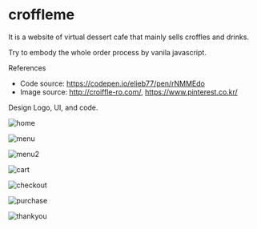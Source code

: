 # croffleme

It is a website of virtual dessert cafe that mainly sells croffles and drinks. 

Try to embody the whole order process by vanila javascript. 

References
 - Code source: https://codepen.io/elieb77/pen/rNMMEdo
 - Image source: http://croiffle-ro.com/, https://www.pinterest.co.kr/

Design Logo, UI, and code. 

![home](https://user-images.githubusercontent.com/110132714/210279262-28b76b24-d16c-4b9a-97b1-785f982ff62e.jpg)

![menu](https://user-images.githubusercontent.com/110132714/210279263-edf38353-ffb2-414a-9cb8-5863f68d9131.jpg)

![menu2](https://user-images.githubusercontent.com/110132714/210279265-0c3276b4-5e3c-49fb-86a9-51044880b563.jpg)

![cart](https://user-images.githubusercontent.com/110132714/210279259-b6c193f5-518c-4d12-a8e7-b0444bb8d554.jpg)

![checkout](https://user-images.githubusercontent.com/110132714/210279261-7e61bd61-a069-45f2-9b34-13d70aac0f39.jpg)

![purchase](https://user-images.githubusercontent.com/110132714/210279266-5860d840-ff7c-451f-895e-d19127c0d78e.jpg)

![thankyou](https://user-images.githubusercontent.com/110132714/210279267-0a950ca2-0e5b-4630-b4d7-fe3578e95e86.jpg)


